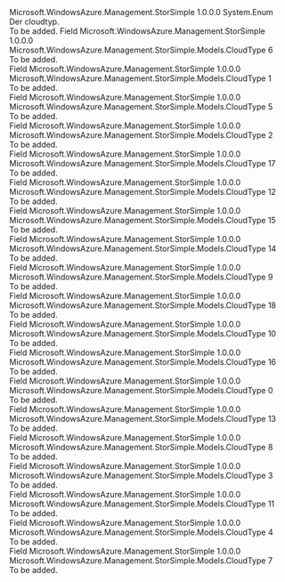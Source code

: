 <Type Name="CloudType" FullName="Microsoft.WindowsAzure.Management.StorSimple.Models.CloudType">
  <TypeSignature Language="C#" Value="public enum CloudType" />
  <TypeSignature Language="ILAsm" Value=".class public auto ansi sealed CloudType extends System.Enum" />
  <TypeSignature Language="DocId" Value="T:Microsoft.WindowsAzure.Management.StorSimple.Models.CloudType" />
  <TypeSignature Language="VB.NET" Value="Public Enum CloudType" />
  <TypeSignature Language="F#" Value="type CloudType = " />
  <AssemblyInfo>
    <AssemblyName>Microsoft.WindowsAzure.Management.StorSimple</AssemblyName>
    <AssemblyVersion>1.0.0.0</AssemblyVersion>
  </AssemblyInfo>
  <Base>
    <BaseTypeName>System.Enum</BaseTypeName>
  </Base>
  <Docs>
    <summary>
            Der cloudtyp.
            </summary>
    <remarks>To be added.</remarks>
  </Docs>
  <Members>
    <Member MemberName="ASPDeprecated">
      <MemberSignature Language="C#" Value="ASPDeprecated" />
      <MemberSignature Language="ILAsm" Value=".field public static literal valuetype Microsoft.WindowsAzure.Management.StorSimple.Models.CloudType ASPDeprecated = int32(6)" />
      <MemberSignature Language="DocId" Value="F:Microsoft.WindowsAzure.Management.StorSimple.Models.CloudType.ASPDeprecated" />
      <MemberSignature Language="VB.NET" Value="ASPDeprecated" />
      <MemberSignature Language="F#" Value="ASPDeprecated = 6" Usage="Microsoft.WindowsAzure.Management.StorSimple.Models.CloudType.ASPDeprecated" />
      <MemberType>Field</MemberType>
      <AssemblyInfo>
        <AssemblyName>Microsoft.WindowsAzure.Management.StorSimple</AssemblyName>
        <AssemblyVersion>1.0.0.0</AssemblyVersion>
      </AssemblyInfo>
      <ReturnValue>
        <ReturnType>Microsoft.WindowsAzure.Management.StorSimple.Models.CloudType</ReturnType>
      </ReturnValue>
      <MemberValue>6</MemberValue>
      <Docs>
        <summary>To be added.</summary>
      </Docs>
    </Member>
    <Member MemberName="Atmos">
      <MemberSignature Language="C#" Value="Atmos" />
      <MemberSignature Language="ILAsm" Value=".field public static literal valuetype Microsoft.WindowsAzure.Management.StorSimple.Models.CloudType Atmos = int32(1)" />
      <MemberSignature Language="DocId" Value="F:Microsoft.WindowsAzure.Management.StorSimple.Models.CloudType.Atmos" />
      <MemberSignature Language="VB.NET" Value="Atmos" />
      <MemberSignature Language="F#" Value="Atmos = 1" Usage="Microsoft.WindowsAzure.Management.StorSimple.Models.CloudType.Atmos" />
      <MemberType>Field</MemberType>
      <AssemblyInfo>
        <AssemblyName>Microsoft.WindowsAzure.Management.StorSimple</AssemblyName>
        <AssemblyVersion>1.0.0.0</AssemblyVersion>
      </AssemblyInfo>
      <ReturnValue>
        <ReturnType>Microsoft.WindowsAzure.Management.StorSimple.Models.CloudType</ReturnType>
      </ReturnValue>
      <MemberValue>1</MemberValue>
      <Docs>
        <summary>To be added.</summary>
      </Docs>
    </Member>
    <Member MemberName="AtmosOnPrem">
      <MemberSignature Language="C#" Value="AtmosOnPrem" />
      <MemberSignature Language="ILAsm" Value=".field public static literal valuetype Microsoft.WindowsAzure.Management.StorSimple.Models.CloudType AtmosOnPrem = int32(5)" />
      <MemberSignature Language="DocId" Value="F:Microsoft.WindowsAzure.Management.StorSimple.Models.CloudType.AtmosOnPrem" />
      <MemberSignature Language="VB.NET" Value="AtmosOnPrem" />
      <MemberSignature Language="F#" Value="AtmosOnPrem = 5" Usage="Microsoft.WindowsAzure.Management.StorSimple.Models.CloudType.AtmosOnPrem" />
      <MemberType>Field</MemberType>
      <AssemblyInfo>
        <AssemblyName>Microsoft.WindowsAzure.Management.StorSimple</AssemblyName>
        <AssemblyVersion>1.0.0.0</AssemblyVersion>
      </AssemblyInfo>
      <ReturnValue>
        <ReturnType>Microsoft.WindowsAzure.Management.StorSimple.Models.CloudType</ReturnType>
      </ReturnValue>
      <MemberValue>5</MemberValue>
      <Docs>
        <summary>To be added.</summary>
      </Docs>
    </Member>
    <Member MemberName="Azure">
      <MemberSignature Language="C#" Value="Azure" />
      <MemberSignature Language="ILAsm" Value=".field public static literal valuetype Microsoft.WindowsAzure.Management.StorSimple.Models.CloudType Azure = int32(2)" />
      <MemberSignature Language="DocId" Value="F:Microsoft.WindowsAzure.Management.StorSimple.Models.CloudType.Azure" />
      <MemberSignature Language="VB.NET" Value="Azure" />
      <MemberSignature Language="F#" Value="Azure = 2" Usage="Microsoft.WindowsAzure.Management.StorSimple.Models.CloudType.Azure" />
      <MemberType>Field</MemberType>
      <AssemblyInfo>
        <AssemblyName>Microsoft.WindowsAzure.Management.StorSimple</AssemblyName>
        <AssemblyVersion>1.0.0.0</AssemblyVersion>
      </AssemblyInfo>
      <ReturnValue>
        <ReturnType>Microsoft.WindowsAzure.Management.StorSimple.Models.CloudType</ReturnType>
      </ReturnValue>
      <MemberValue>2</MemberValue>
      <Docs>
        <summary>To be added.</summary>
      </Docs>
    </Member>
    <Member MemberName="AzureChina">
      <MemberSignature Language="C#" Value="AzureChina" />
      <MemberSignature Language="ILAsm" Value=".field public static literal valuetype Microsoft.WindowsAzure.Management.StorSimple.Models.CloudType AzureChina = int32(17)" />
      <MemberSignature Language="DocId" Value="F:Microsoft.WindowsAzure.Management.StorSimple.Models.CloudType.AzureChina" />
      <MemberSignature Language="VB.NET" Value="AzureChina" />
      <MemberSignature Language="F#" Value="AzureChina = 17" Usage="Microsoft.WindowsAzure.Management.StorSimple.Models.CloudType.AzureChina" />
      <MemberType>Field</MemberType>
      <AssemblyInfo>
        <AssemblyName>Microsoft.WindowsAzure.Management.StorSimple</AssemblyName>
        <AssemblyVersion>1.0.0.0</AssemblyVersion>
      </AssemblyInfo>
      <ReturnValue>
        <ReturnType>Microsoft.WindowsAzure.Management.StorSimple.Models.CloudType</ReturnType>
      </ReturnValue>
      <MemberValue>17</MemberValue>
      <Docs>
        <summary>To be added.</summary>
      </Docs>
    </Member>
    <Member MemberName="DellDXDeprecated">
      <MemberSignature Language="C#" Value="DellDXDeprecated" />
      <MemberSignature Language="ILAsm" Value=".field public static literal valuetype Microsoft.WindowsAzure.Management.StorSimple.Models.CloudType DellDXDeprecated = int32(12)" />
      <MemberSignature Language="DocId" Value="F:Microsoft.WindowsAzure.Management.StorSimple.Models.CloudType.DellDXDeprecated" />
      <MemberSignature Language="VB.NET" Value="DellDXDeprecated" />
      <MemberSignature Language="F#" Value="DellDXDeprecated = 12" Usage="Microsoft.WindowsAzure.Management.StorSimple.Models.CloudType.DellDXDeprecated" />
      <MemberType>Field</MemberType>
      <AssemblyInfo>
        <AssemblyName>Microsoft.WindowsAzure.Management.StorSimple</AssemblyName>
        <AssemblyVersion>1.0.0.0</AssemblyVersion>
      </AssemblyInfo>
      <ReturnValue>
        <ReturnType>Microsoft.WindowsAzure.Management.StorSimple.Models.CloudType</ReturnType>
      </ReturnValue>
      <MemberValue>12</MemberValue>
      <Docs>
        <summary>To be added.</summary>
      </Docs>
    </Member>
    <Member MemberName="Google">
      <MemberSignature Language="C#" Value="Google" />
      <MemberSignature Language="ILAsm" Value=".field public static literal valuetype Microsoft.WindowsAzure.Management.StorSimple.Models.CloudType Google = int32(15)" />
      <MemberSignature Language="DocId" Value="F:Microsoft.WindowsAzure.Management.StorSimple.Models.CloudType.Google" />
      <MemberSignature Language="VB.NET" Value="Google" />
      <MemberSignature Language="F#" Value="Google = 15" Usage="Microsoft.WindowsAzure.Management.StorSimple.Models.CloudType.Google" />
      <MemberType>Field</MemberType>
      <AssemblyInfo>
        <AssemblyName>Microsoft.WindowsAzure.Management.StorSimple</AssemblyName>
        <AssemblyVersion>1.0.0.0</AssemblyVersion>
      </AssemblyInfo>
      <ReturnValue>
        <ReturnType>Microsoft.WindowsAzure.Management.StorSimple.Models.CloudType</ReturnType>
      </ReturnValue>
      <MemberValue>15</MemberValue>
      <Docs>
        <summary>To be added.</summary>
      </Docs>
    </Member>
    <Member MemberName="HP">
      <MemberSignature Language="C#" Value="HP" />
      <MemberSignature Language="ILAsm" Value=".field public static literal valuetype Microsoft.WindowsAzure.Management.StorSimple.Models.CloudType HP = int32(14)" />
      <MemberSignature Language="DocId" Value="F:Microsoft.WindowsAzure.Management.StorSimple.Models.CloudType.HP" />
      <MemberSignature Language="VB.NET" Value="HP" />
      <MemberSignature Language="F#" Value="HP = 14" Usage="Microsoft.WindowsAzure.Management.StorSimple.Models.CloudType.HP" />
      <MemberType>Field</MemberType>
      <AssemblyInfo>
        <AssemblyName>Microsoft.WindowsAzure.Management.StorSimple</AssemblyName>
        <AssemblyVersion>1.0.0.0</AssemblyVersion>
      </AssemblyInfo>
      <ReturnValue>
        <ReturnType>Microsoft.WindowsAzure.Management.StorSimple.Models.CloudType</ReturnType>
      </ReturnValue>
      <MemberValue>14</MemberValue>
      <Docs>
        <summary>To be added.</summary>
      </Docs>
    </Member>
    <Member MemberName="IIJ">
      <MemberSignature Language="C#" Value="IIJ" />
      <MemberSignature Language="ILAsm" Value=".field public static literal valuetype Microsoft.WindowsAzure.Management.StorSimple.Models.CloudType IIJ = int32(9)" />
      <MemberSignature Language="DocId" Value="F:Microsoft.WindowsAzure.Management.StorSimple.Models.CloudType.IIJ" />
      <MemberSignature Language="VB.NET" Value="IIJ" />
      <MemberSignature Language="F#" Value="IIJ = 9" Usage="Microsoft.WindowsAzure.Management.StorSimple.Models.CloudType.IIJ" />
      <MemberType>Field</MemberType>
      <AssemblyInfo>
        <AssemblyName>Microsoft.WindowsAzure.Management.StorSimple</AssemblyName>
        <AssemblyVersion>1.0.0.0</AssemblyVersion>
      </AssemblyInfo>
      <ReturnValue>
        <ReturnType>Microsoft.WindowsAzure.Management.StorSimple.Models.CloudType</ReturnType>
      </ReturnValue>
      <MemberValue>9</MemberValue>
      <Docs>
        <summary>To be added.</summary>
      </Docs>
    </Member>
    <Member MemberName="Max">
      <MemberSignature Language="C#" Value="Max" />
      <MemberSignature Language="ILAsm" Value=".field public static literal valuetype Microsoft.WindowsAzure.Management.StorSimple.Models.CloudType Max = int32(18)" />
      <MemberSignature Language="DocId" Value="F:Microsoft.WindowsAzure.Management.StorSimple.Models.CloudType.Max" />
      <MemberSignature Language="VB.NET" Value="Max" />
      <MemberSignature Language="F#" Value="Max = 18" Usage="Microsoft.WindowsAzure.Management.StorSimple.Models.CloudType.Max" />
      <MemberType>Field</MemberType>
      <AssemblyInfo>
        <AssemblyName>Microsoft.WindowsAzure.Management.StorSimple</AssemblyName>
        <AssemblyVersion>1.0.0.0</AssemblyVersion>
      </AssemblyInfo>
      <ReturnValue>
        <ReturnType>Microsoft.WindowsAzure.Management.StorSimple.Models.CloudType</ReturnType>
      </ReturnValue>
      <MemberValue>18</MemberValue>
      <Docs>
        <summary>To be added.</summary>
      </Docs>
    </Member>
    <Member MemberName="NIFTY">
      <MemberSignature Language="C#" Value="NIFTY" />
      <MemberSignature Language="ILAsm" Value=".field public static literal valuetype Microsoft.WindowsAzure.Management.StorSimple.Models.CloudType NIFTY = int32(10)" />
      <MemberSignature Language="DocId" Value="F:Microsoft.WindowsAzure.Management.StorSimple.Models.CloudType.NIFTY" />
      <MemberSignature Language="VB.NET" Value="NIFTY" />
      <MemberSignature Language="F#" Value="NIFTY = 10" Usage="Microsoft.WindowsAzure.Management.StorSimple.Models.CloudType.NIFTY" />
      <MemberType>Field</MemberType>
      <AssemblyInfo>
        <AssemblyName>Microsoft.WindowsAzure.Management.StorSimple</AssemblyName>
        <AssemblyVersion>1.0.0.0</AssemblyVersion>
      </AssemblyInfo>
      <ReturnValue>
        <ReturnType>Microsoft.WindowsAzure.Management.StorSimple.Models.CloudType</ReturnType>
      </ReturnValue>
      <MemberValue>10</MemberValue>
      <Docs>
        <summary>To be added.</summary>
      </Docs>
    </Member>
    <Member MemberName="Nirvanix">
      <MemberSignature Language="C#" Value="Nirvanix" />
      <MemberSignature Language="ILAsm" Value=".field public static literal valuetype Microsoft.WindowsAzure.Management.StorSimple.Models.CloudType Nirvanix = int32(16)" />
      <MemberSignature Language="DocId" Value="F:Microsoft.WindowsAzure.Management.StorSimple.Models.CloudType.Nirvanix" />
      <MemberSignature Language="VB.NET" Value="Nirvanix" />
      <MemberSignature Language="F#" Value="Nirvanix = 16" Usage="Microsoft.WindowsAzure.Management.StorSimple.Models.CloudType.Nirvanix" />
      <MemberType>Field</MemberType>
      <AssemblyInfo>
        <AssemblyName>Microsoft.WindowsAzure.Management.StorSimple</AssemblyName>
        <AssemblyVersion>1.0.0.0</AssemblyVersion>
      </AssemblyInfo>
      <ReturnValue>
        <ReturnType>Microsoft.WindowsAzure.Management.StorSimple.Models.CloudType</ReturnType>
      </ReturnValue>
      <MemberValue>16</MemberValue>
      <Docs>
        <summary>To be added.</summary>
      </Docs>
    </Member>
    <Member MemberName="None">
      <MemberSignature Language="C#" Value="None" />
      <MemberSignature Language="ILAsm" Value=".field public static literal valuetype Microsoft.WindowsAzure.Management.StorSimple.Models.CloudType None = int32(0)" />
      <MemberSignature Language="DocId" Value="F:Microsoft.WindowsAzure.Management.StorSimple.Models.CloudType.None" />
      <MemberSignature Language="VB.NET" Value="None" />
      <MemberSignature Language="F#" Value="None = 0" Usage="Microsoft.WindowsAzure.Management.StorSimple.Models.CloudType.None" />
      <MemberType>Field</MemberType>
      <AssemblyInfo>
        <AssemblyName>Microsoft.WindowsAzure.Management.StorSimple</AssemblyName>
        <AssemblyVersion>1.0.0.0</AssemblyVersion>
      </AssemblyInfo>
      <ReturnValue>
        <ReturnType>Microsoft.WindowsAzure.Management.StorSimple.Models.CloudType</ReturnType>
      </ReturnValue>
      <MemberValue>0</MemberValue>
      <Docs>
        <summary>To be added.</summary>
      </Docs>
    </Member>
    <Member MemberName="OpenStack">
      <MemberSignature Language="C#" Value="OpenStack" />
      <MemberSignature Language="ILAsm" Value=".field public static literal valuetype Microsoft.WindowsAzure.Management.StorSimple.Models.CloudType OpenStack = int32(13)" />
      <MemberSignature Language="DocId" Value="F:Microsoft.WindowsAzure.Management.StorSimple.Models.CloudType.OpenStack" />
      <MemberSignature Language="VB.NET" Value="OpenStack" />
      <MemberSignature Language="F#" Value="OpenStack = 13" Usage="Microsoft.WindowsAzure.Management.StorSimple.Models.CloudType.OpenStack" />
      <MemberType>Field</MemberType>
      <AssemblyInfo>
        <AssemblyName>Microsoft.WindowsAzure.Management.StorSimple</AssemblyName>
        <AssemblyVersion>1.0.0.0</AssemblyVersion>
      </AssemblyInfo>
      <ReturnValue>
        <ReturnType>Microsoft.WindowsAzure.Management.StorSimple.Models.CloudType</ReturnType>
      </ReturnValue>
      <MemberValue>13</MemberValue>
      <Docs>
        <summary>To be added.</summary>
      </Docs>
    </Member>
    <Member MemberName="RackSpace">
      <MemberSignature Language="C#" Value="RackSpace" />
      <MemberSignature Language="ILAsm" Value=".field public static literal valuetype Microsoft.WindowsAzure.Management.StorSimple.Models.CloudType RackSpace = int32(8)" />
      <MemberSignature Language="DocId" Value="F:Microsoft.WindowsAzure.Management.StorSimple.Models.CloudType.RackSpace" />
      <MemberSignature Language="VB.NET" Value="RackSpace" />
      <MemberSignature Language="F#" Value="RackSpace = 8" Usage="Microsoft.WindowsAzure.Management.StorSimple.Models.CloudType.RackSpace" />
      <MemberType>Field</MemberType>
      <AssemblyInfo>
        <AssemblyName>Microsoft.WindowsAzure.Management.StorSimple</AssemblyName>
        <AssemblyVersion>1.0.0.0</AssemblyVersion>
      </AssemblyInfo>
      <ReturnValue>
        <ReturnType>Microsoft.WindowsAzure.Management.StorSimple.Models.CloudType</ReturnType>
      </ReturnValue>
      <MemberValue>8</MemberValue>
      <Docs>
        <summary>To be added.</summary>
      </Docs>
    </Member>
    <Member MemberName="S3">
      <MemberSignature Language="C#" Value="S3" />
      <MemberSignature Language="ILAsm" Value=".field public static literal valuetype Microsoft.WindowsAzure.Management.StorSimple.Models.CloudType S3 = int32(3)" />
      <MemberSignature Language="DocId" Value="F:Microsoft.WindowsAzure.Management.StorSimple.Models.CloudType.S3" />
      <MemberSignature Language="VB.NET" Value="S3" />
      <MemberSignature Language="F#" Value="S3 = 3" Usage="Microsoft.WindowsAzure.Management.StorSimple.Models.CloudType.S3" />
      <MemberType>Field</MemberType>
      <AssemblyInfo>
        <AssemblyName>Microsoft.WindowsAzure.Management.StorSimple</AssemblyName>
        <AssemblyVersion>1.0.0.0</AssemblyVersion>
      </AssemblyInfo>
      <ReturnValue>
        <ReturnType>Microsoft.WindowsAzure.Management.StorSimple.Models.CloudType</ReturnType>
      </ReturnValue>
      <MemberValue>3</MemberValue>
      <Docs>
        <summary>To be added.</summary>
      </Docs>
    </Member>
    <Member MemberName="S3RRS">
      <MemberSignature Language="C#" Value="S3RRS" />
      <MemberSignature Language="ILAsm" Value=".field public static literal valuetype Microsoft.WindowsAzure.Management.StorSimple.Models.CloudType S3RRS = int32(11)" />
      <MemberSignature Language="DocId" Value="F:Microsoft.WindowsAzure.Management.StorSimple.Models.CloudType.S3RRS" />
      <MemberSignature Language="VB.NET" Value="S3RRS" />
      <MemberSignature Language="F#" Value="S3RRS = 11" Usage="Microsoft.WindowsAzure.Management.StorSimple.Models.CloudType.S3RRS" />
      <MemberType>Field</MemberType>
      <AssemblyInfo>
        <AssemblyName>Microsoft.WindowsAzure.Management.StorSimple</AssemblyName>
        <AssemblyVersion>1.0.0.0</AssemblyVersion>
      </AssemblyInfo>
      <ReturnValue>
        <ReturnType>Microsoft.WindowsAzure.Management.StorSimple.Models.CloudType</ReturnType>
      </ReturnValue>
      <MemberValue>11</MemberValue>
      <Docs>
        <summary>To be added.</summary>
      </Docs>
    </Member>
    <Member MemberName="Synaptic">
      <MemberSignature Language="C#" Value="Synaptic" />
      <MemberSignature Language="ILAsm" Value=".field public static literal valuetype Microsoft.WindowsAzure.Management.StorSimple.Models.CloudType Synaptic = int32(4)" />
      <MemberSignature Language="DocId" Value="F:Microsoft.WindowsAzure.Management.StorSimple.Models.CloudType.Synaptic" />
      <MemberSignature Language="VB.NET" Value="Synaptic" />
      <MemberSignature Language="F#" Value="Synaptic = 4" Usage="Microsoft.WindowsAzure.Management.StorSimple.Models.CloudType.Synaptic" />
      <MemberType>Field</MemberType>
      <AssemblyInfo>
        <AssemblyName>Microsoft.WindowsAzure.Management.StorSimple</AssemblyName>
        <AssemblyVersion>1.0.0.0</AssemblyVersion>
      </AssemblyInfo>
      <ReturnValue>
        <ReturnType>Microsoft.WindowsAzure.Management.StorSimple.Models.CloudType</ReturnType>
      </ReturnValue>
      <MemberValue>4</MemberValue>
      <Docs>
        <summary>To be added.</summary>
      </Docs>
    </Member>
    <Member MemberName="Zetta">
      <MemberSignature Language="C#" Value="Zetta" />
      <MemberSignature Language="ILAsm" Value=".field public static literal valuetype Microsoft.WindowsAzure.Management.StorSimple.Models.CloudType Zetta = int32(7)" />
      <MemberSignature Language="DocId" Value="F:Microsoft.WindowsAzure.Management.StorSimple.Models.CloudType.Zetta" />
      <MemberSignature Language="VB.NET" Value="Zetta" />
      <MemberSignature Language="F#" Value="Zetta = 7" Usage="Microsoft.WindowsAzure.Management.StorSimple.Models.CloudType.Zetta" />
      <MemberType>Field</MemberType>
      <AssemblyInfo>
        <AssemblyName>Microsoft.WindowsAzure.Management.StorSimple</AssemblyName>
        <AssemblyVersion>1.0.0.0</AssemblyVersion>
      </AssemblyInfo>
      <ReturnValue>
        <ReturnType>Microsoft.WindowsAzure.Management.StorSimple.Models.CloudType</ReturnType>
      </ReturnValue>
      <MemberValue>7</MemberValue>
      <Docs>
        <summary>To be added.</summary>
      </Docs>
    </Member>
  </Members>
</Type>
